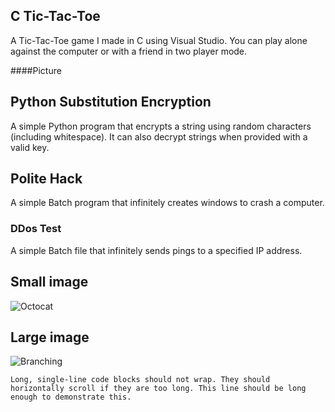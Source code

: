 
<!-- Text can be **bold**, _italic_, or ~~strikethrough~~. -->

<!-- [Link to another page](./another-page.html). -->

## C Tic-Tac-Toe

A Tic-Tac-Toe game I made in C using Visual Studio. You can play alone against the computer or with a friend in two player mode.

####Picture

## Python Substitution Encryption

A simple Python program that encrypts a string using random characters (including whitespace). It can also decrypt strings when provided with a valid key.

## Polite Hack

A simple Batch program that infinitely creates windows to crash a computer.

### DDos Test

A simple Batch file that infinitely sends pings to a specified IP address.

## Small image

![Octocat](https://github.githubassets.com/images/icons/emoji/octocat.png)

## Large image

![Branching](https://guides.github.com/activities/hello-world/branching.png)

```
Long, single-line code blocks should not wrap. They should horizontally scroll if they are too long. This line should be long enough to demonstrate this.
```
